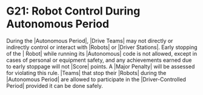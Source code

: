 # G21: Robot Control During Autonomous Period

During the |Autonomous Period|, |Drive Teams| may not directly or indirectly
control or interact with |Robots| or |Driver Stations|. Early stopping of the |
Robot| while running its |Autonomous| code is not allowed, except in cases of
personal or equipment safety, and any achievements earned due to early stoppage
will not |Score| points. A |Major Penalty| will be assessed for violating
this rule. |Teams| that stop their |Robots| during the |Autonomous Period| are
allowed to participate in the |Driver-Controlled Period| provided it can be
done safely.
